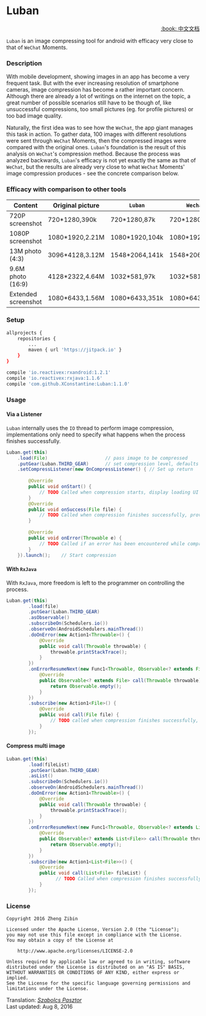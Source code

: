 # Luban

<div align="right">
<a href="../README.md">:book: 中文文档</a>
</div>

`Luban` is an image compressing tool for android with efficacy very close to that of `WeChat` Moments.

### Description

With mobile development, showing images in an app has become a very frequent task.
But with the ever increasing resolution of smartphone cameras, image compression has become a rather important concern.
Although there are already a lot of writings on the internet on the topic, a great number of possible scenarios still have to be though of, like unsuccessful compressions, too small pictures (eg. for profile pictures) or too bad image quality.

Naturally, the first idea was to see how the `WeChat`, the app giant manages this task in action. To gather data, 100 images with different resolutions were sent through `WeChat` Moments, then the compressed images were compared with the original ones. `Luban`'s foundation is the result of this analysis on `WeChat`'s compression method.
Because the process was analyzed backwards, `Luban`'s efficacy is not yet exactly the same as that of `WeChat`, but the results are already very close to what `WeChat` Moments' image compression produces - see the concrete comparison below.

### Efficacy with comparison to other tools

Content | Original picture | `Luban` | `Wechat`
------- | ---------------- | ------- | --------
720P screenshot |720*1280,390k|720*1280,87k|720*1280,56k
1080P screenshot|1080*1920,2.21M|1080*1920,104k|1080*1920,112k
13M photo (4:3)|3096*4128,3.12M|1548*2064,141k|1548*2064,147k
9.6M photo (16:9)|4128*2322,4.64M|1032*581,97k|1032*581,74k
Extended screenshot|1080*6433,1.56M|1080*6433,351k|1080*6433,482k

### Setup

```sh
allprojects {
    repositories {
        ...
        maven { url 'https://jitpack.io' }
    }
}
```

```sh
compile 'io.reactivex:rxandroid:1.2.1'
compile 'io.reactivex:rxjava:1.1.6'
compile 'com.github.XConstantine:Luban:1.1.0'
```

### Usage
#### Via a Listener
`Luban` internally uses the `IO` thread to perform image compression, implementations only need to specify what happens when the process finishes successfully.

```java
Luban.get(this)
    .load(File)                     // pass image to be compressed
    .putGear(Luban.THIRD_GEAR)      // set compression level, defaults to 3
    .setCompressListener(new OnCompressListener() { // Set up return
    
        @Override
        public void onStart() {
            // TODO Called when compression starts, display loading UI here
        }
        @Override
        public void onSuccess(File file) {
            // TODO Called when compression finishes successfully, provides compressed image
        }
        
        @Override
        public void onError(Throwable e) {
            // TODO Called if an error has been encountered while compressing
        }
    }).launch();    // Start compression
```

#### With `RxJava`

With `RxJava`, more freedom is left to the programmer on controlling the process. 

```java
Luban.get(this)
        .load(file)
        .putGear(Luban.THIRD_GEAR)
        .asObservable()
        .subscribeOn(Schedulers.io())
        .observeOn(AndroidSchedulers.mainThread())
        .doOnError(new Action1<Throwable>() {
            @Override
            public void call(Throwable throwable) {
                throwable.printStackTrace();
            }
        })
        .onErrorResumeNext(new Func1<Throwable, Observable<? extends File>>() {
            @Override
            public Observable<? extends File> call(Throwable throwable) {
                return Observable.empty();
            }
        })
        .subscribe(new Action1<File>() {
            @Override
            public void call(File file) {
                // TODO called when compression finishes successfully, provides compressed image
            }
        });
```

#### Compress multi image

```java
Luban.get(this)
        .load(fileList)
        .putGear(Luban.THIRD_GEAR)
        .asList()
        .subscribeOn(Schedulers.io())
        .observeOn(AndroidSchedulers.mainThread())
        .doOnError(new Action1<Throwable>() {
            @Override
            public void call(Throwable throwable) {
                throwable.printStackTrace();
            }
        })
        .onErrorResumeNext(new Func1<Throwable, Observable<? extends List<File>>>() {
            @Override
            public Observable<? extends List<File>> call(Throwable throwable) {
                return Observable.empty();
            }
        })
        .subscribe(new Action1<List<File>>() {
            @Override
            public void call(List<File> fileList) {
                  // TODO Called when compression finishes successfully, provides compressed images
            }
        });
```

### License

    Copyright 2016 Zheng Zibin
    
    Licensed under the Apache License, Version 2.0 (the "License");
    you may not use this file except in compliance with the License.
    You may obtain a copy of the License at
    
        http://www.apache.org/licenses/LICENSE-2.0
    
    Unless required by applicable law or agreed to in writing, software
    distributed under the License is distributed on an "AS IS" BASIS,
    WITHOUT WARRANTIES OR CONDITIONS OF ANY KIND, either express or implied.
    See the License for the specific language governing permissions and
    limitations under the License.


Translation: [_Szabolcs Pasztor_](https://github.com/spqpad)  
Last updated: Aug 8, 2016
